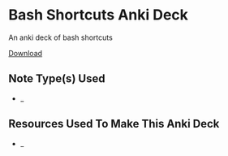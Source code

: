 # Bash Shortcuts Anki Deck
An anki deck of bash shortcuts

[Download](https://github.com/cutthroat78/Branches-of-Science-Anki-Deck/releases/latest/download/)

## Note Type(s) Used 

- _

## Resources Used To Make This Anki Deck

- _
